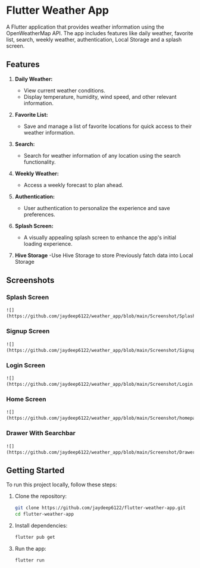 # Flutter Weather App

A Flutter application that provides weather information using the OpenWeatherMap API. The app includes features like daily weather, favorite list, search, weekly weather, authentication, Local Storage and a splash screen.

## Features

1. **Daily Weather:**
   - View current weather conditions.
   - Display temperature, humidity, wind speed, and other relevant information.

2. **Favorite List:**
   - Save and manage a list of favorite locations for quick access to their weather information.

3. **Search:**
   - Search for weather information of any location using the search functionality.

4. **Weekly Weather:**
   - Access a weekly forecast to plan ahead.

5. **Authentication:**
   - User authentication to personalize the experience and save preferences.

6. **Splash Screen:**
   - A visually appealing splash screen to enhance the app's initial loading experience.

7. **Hive Storage**
    -Use Hive Storage to store Previously fatch data into Local Storage

## Screenshots

### Splash Screen
    ![](https://github.com/jaydeep6122/weather_app/blob/main/Screenshot/Splash_screen.jpg)

### Signup Screen 
    ![](https://github.com/jaydeep6122/weather_app/blob/main/Screenshot/Signup.jpg)

### Login Screen
    ![](https://github.com/jaydeep6122/weather_app/blob/main/Screenshot/Login.jpg)

### Home Screen
    ![](https://github.com/jaydeep6122/weather_app/blob/main/Screenshot/homepage.jpg)

### Drawer With Searchbar
    ![](https://github.com/jaydeep6122/weather_app/blob/main/Screenshot/Drawer.jpg)

## Getting Started

To run this project locally, follow these steps:

1. Clone the repository:

   ```bash
   git clone https://github.com/jaydeep6122/flutter-weather-app.git
   cd flutter-weather-app

2. Install dependencies:
    ```bash
    flutter pub get

3. Run the app:
    ```bash
    flutter run
